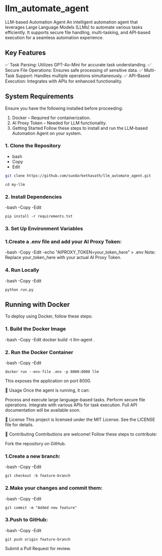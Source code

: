 # llm_automate_agent
 LLM-based Automation Agent
An intelligent automation agent that leverages Large Language Models (LLMs) to automate various tasks efficiently. It supports secure file handling, multi-tasking, and API-based execution for a seamless automation experience.

## Key Features
✅ Task Parsing: Utilizes GPT-4o-Mini for accurate task understanding.
✅ Secure File Operations: Ensures safe processing of sensitive data.
✅ Multi-Task Support: Handles multiple operations simultaneously.
✅ API-Based Execution: Integrates with APIs for enhanced functionality.

## System Requirements
Ensure you have the following installed before proceeding:

1. Docker – Required for containerization.
2. AI Proxy Token – Needed for LLM functionality.
3. Getting Started
Follow these steps to install and run the LLM-based Automation Agent on your system.

### 1. Clone the Repository
- bash
- Copy
- Edit
```sh
git clone https://github.com/sundarkethavath/llm_automate_agent.git
```
```
cd my-llm
```
### 2. Install Dependencies
-bash
-Copy
-Edit
```
pip install -r requirements.txt
```
### 3. Set Up Environment Variables
### 1.Create a .env file and add your AI Proxy Token:

-bash
-Copy
-Edit
-echo "AIPROXY_TOKEN=your_token_here" > .env
Note: Replace your_token_here with your actual AI Proxy Token.

### 4. Run Locally
-bash
-Copy
-Edit
```
python run.py
```
## Running with Docker
To deploy using Docker, follow these steps:

### 1. Build the Docker Image
-bash
-Copy
-Edit
docker build -t llm-agent .
### 2. Run the Docker Container
-bash
-Copy
-Edit
```
docker run --env-file .env -p 8000:8000 llm
```
This exposes the application on port 8000.

📌 Usage
Once the agent is running, it can:

Process and execute large language-based tasks.
Perform secure file operations.
Integrate with various APIs for task execution.
Full API documentation will be available soon.

📜 License
This project is licensed under the MIT License. See the LICENSE file for details.

🤝 Contributing
Contributions are welcome! Follow these steps to contribute:

Fork the repository on GitHub.
### 1.Create a new branch:
-bash
-Copy
-Edit
```
git checkout -b feature-branch
```
### 2.Make your changes and commit them:
-bash
-Copy
-Edit
```
git commit -m "Added new feature"
```
### 3.Push to GitHub:
-bash
-Copy
-Edit
```
git push origin feature-branch
```
Submit a Pull Request for review.
